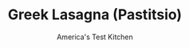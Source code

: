 ---
layout: ../../layouts/MarkdownPostLayout.astro
title: Greek Lasagna (Pastitsio)
author: America's Test Kitchen
pubDate: 2023-03-15
description: "Hello Greek Lasagna. This diner classic can rival its Italian cousin as long as you keep it light and flavorful."
image_url: https://res.cloudinary.com/hksqkdlah/image/upload/ar_1:1,c_fill,dpr_2.0,f_auto,fl_lossy.progressive.strip_profile,g_faces:auto,q_auto:low,w_344/22266_sfs-greekdinerlasagna-26
tags: ["Main Courses","Greek","Beef","Cheese","Make Ahead","Casseroles"]
calories: 5892
protein: 31
carbohydrates: 36
fats: 
fiber: 2
ingredients: ["1 tablespoon, olive oil","1 , onion, chopped fine","3 tablespoons, tomato paste","6 , garlic cloves, minced","2 teaspoons, dried oregano","2 teaspoons, ground cinnamon","1 1/2 pounds, 93 percent lean ground beef",", Salt and pepper","1/2 cup, red wine","1 (15-ounce) can, tomato sauce","1/2 cup grated, Pecorino Romano",", Salt and pepper","8 ounces, elbow macaroni","5 tablespoons, unsalted butter","1/2 cup, all-purpose flour","3 , garlic cloves, minced","5 cups, whole milk","1 1/2 cups grated, Pecorino Romano","3 large, eggs","1/3 cup, Greek yogurt"]
serves: 10
time: "2½ hours"
instructions: ["Adjust oven rack to middle position and heat oven to 425 degrees. Heat oil in large skillet over medium heat until shimmering. Add onion and cook until softened, about 5 minutes. Stir in tomato paste, garlic, oregano, and cinnamon and cook until paste begins to darken, 1 to 2 minutes. Add beef and 1 teaspoon salt and cook until beef is no longer pink, about 5 minutes. Stir in wine and cook until reduced to about 1 tablespoon, 2 to 4 minutes. Add tomato sauce and simmer until slightly thickened, about 10 minutes. Off heat, stir in Romano. Season with salt and pepper; set aside.","Bring 4 quarts water to boil in Dutch oven. Add 1 tablespoon salt and macaroni and cook until nearly al dente, 3 to 4 minutes. Drain in colander and rinse with cold water until cool. Drain again and transfer to large bowl.","Melt butter in now-empty Dutch oven over medium heat. Add flour and garlic and cook, stirring constantly, until golden and fragrant, about 1 minute. Slowly whisk in milk and bring to boil. Reduce heat to medium-low and simmer until thickened and reduced to 4 cups, about 12 minutes. Off heat, whisk in 1 cup Romano until smooth. Season with salt and pepper.","Stir 2 cups bechamel into macaroni until combined. Transfer sauced pasta to 13 by 9-inch baking dish. Beat eggs in now-empty pasta bowl until smooth. Whisk 1 cup bechamel into egg mixture. Slowly whisk tempered egg mixture into remaining bechamel. Stir in yogurt.","Spread meat sauce over macaroni and top with egg-bechamel mixture. Sprinkle with remaining Romano and bake until golden brown, 35 to 40 minutes. Let cool 10 minutes. Serve.","MAKE AHEAD Meat sauce can be refrigerated in airtight container for 3 days. Microwave, covered, until heated through, about 1 minute, before proceeding with step 2."]
nutrition: ["699 mg Potassium","521 mg Phosphorus","487 mg Calcium","3 mg Iron","66 mg Magnesium","826 mg Sodium","4 mg Zinc","34 g Fat","4 mg Niacin (B3)","12 g Monounsaturated","1 g Polyunsaturated","5 mg Vitamin C","2 µg Vitamin D","160 mg Cholesterol","16 g Saturated","1 g Trans","2 g Fiber","9 µg Folic acid","33 µg Folate (food)","10 g Sugars","10 µg Vitamin K","239 g Water","36 g Carbs","50 µg Folate equivalent (total)","31 g Protein","1 mg Vitamin E","2 µg Vitamin B12","170 µg Vitamin A","589 kcal Energy","5892 calories"]
notes: "You will need a total of 4 ounces of Pecorino Romano cheese. Use whole milk Greek yogurt in this recipe."
---